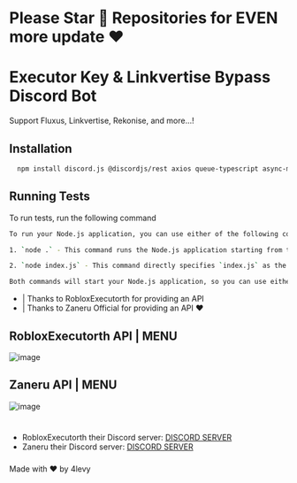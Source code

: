 # Please Star 🌟 Repositories for EVEN more update ❤

# Executor Key & Linkvertise Bypass Discord Bot 
Support Fluxus, Linkvertise, Rekonise, and more...!

## Installation

```bash
  npm install discord.js @discordjs/rest axios queue-typescript async-mutex winston dotenv
```
    
## Running Tests

To run tests, run the following command

```bash
To run your Node.js application, you can use either of the following commands, depending on your setup:

1. `node .` - This command runs the Node.js application starting from the `index.js` file in the current directory (assuming `index.js` is the main file).

2. `node index.js` - This command directly specifies `index.js` as the file to run.

Both commands will start your Node.js application, so you can use either one based on your preference or specific setup.
```

- | Thanks to RobloxExecutorth for providing an API
- | Thanks to Zaneru Official for providing an API ❤

## RobloxExecutorth API | MENU
![image](https://github.com/user-attachments/assets/7416af46-7893-4095-9a03-e0ea5c6a068c)

## Zaneru API | MENU
![image](https://github.com/user-attachments/assets/ac2025df-ce06-4bff-91c7-12e9cdd13770)

# 
- RobloxExecutorth their Discord server: [DISCORD SERVER](https://discord.gg/T8ssT6TXKz)
- Zaneru their Discord server: [DISCORD SERVER](https://discord.gg/n9tj34TpC7)
###
Made with ❤ by 4levy
